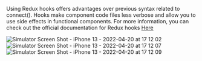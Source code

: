 Using Redux hooks offers advantages over previous syntax related to connect(). Hooks make component code files less verbose and allow you to use side effects in functional components. For more information, you can check out the official documentation for Redux hooks [Here](https://react-redux.js.org/api/hooks)

![Simulator Screen Shot - iPhone 13 - 2022-04-20 at 17 12 02](https://user-images.githubusercontent.com/43827243/164195786-41074b2a-d7e9-4e4d-b163-1830829d72c9.png)![Simulator Screen Shot - iPhone 13 - 2022-04-20 at 17 12 07](https://user-images.githubusercontent.com/43827243/164195804-da1cc379-ba6f-4016-a02b-0381cfb82dc5.png)
![Simulator Screen Shot - iPhone 13 - 2022-04-20 at 17 12 09](https://user-images.githubusercontent.com/43827243/164196123-ed96c136-4dfa-458e-95ba-2f89adefa2ef.png)
